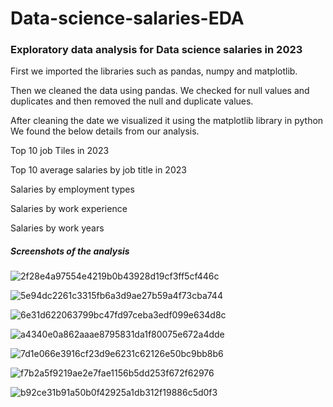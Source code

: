 # Data-science-salaries-EDA
### Exploratory data analysis for Data science salaries in 2023

First we imported the libraries such as pandas, numpy and matplotlib.

Then we cleaned the data using pandas. We checked for null values and duplicates and then removed the null and duplicate values.

After cleaning the date we visualized it using the matplotlib library in python
We found the below details from our analysis.

Top 10 job Tiles in 2023

Top 10 average salaries by job title in 2023

Salaries by employment types 

Salaries by work experience 

Salaries by work years

##### Screenshots of the analysis

![2f28e4a97554e4219b0b43928d19cf3ff5cf446c](https://github.com/Jasir-yattoo/Data-science-salaries-EDA/assets/104289719/a62caf62-f161-4ccf-acdd-b8837240c3d9)

![5e94dc2261c3315fb6a3d9ae27b59a4f73cba744](https://github.com/Jasir-yattoo/Data-science-salaries-EDA/assets/104289719/d4fd0c4e-522e-4fb5-be3c-f2d41cc70928)

![6e31d622063799bc47fd97ceba3edf099e634d8c](https://github.com/Jasir-yattoo/Data-science-salaries-EDA/assets/104289719/e773fa49-2293-47c2-8894-f66233bef27d)

![a4340e0a862aaae8795831da1f80075e672a4dde](https://github.com/Jasir-yattoo/Data-science-salaries-EDA/assets/104289719/443a24b6-a8cc-4a92-abe9-de810dc6ec71)


![7d1e066e3916cf23d9e6231c62126e50bc9bb8b6](https://github.com/Jasir-yattoo/Data-science-salaries-EDA/assets/104289719/5980dad3-ef59-40d6-8fe8-135723954db7)

![f7b2a5f9219ae2e7fae1156b5dd253f672f62976](https://github.com/Jasir-yattoo/Data-science-salaries-EDA/assets/104289719/f79e6715-7db6-4259-8c66-f22dd65ba1b0)

![b92ce31b91a50b0f42925a1db312f19886c5d0f3](https://github.com/Jasir-yattoo/Data-science-salaries-EDA/assets/104289719/f65e9fa1-a4c4-4ed0-8283-4e6ddfe0010d)






